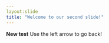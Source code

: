 ```yaml
---
layout:slide
title: "Welcome to our second slide!"
---
```

**New test**
Use the left arrow to go back!
